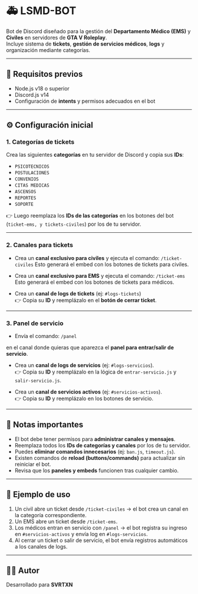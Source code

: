 # 🚑 LSMD-BOT  

Bot de Discord diseñado para la gestión del **Departamento Médico (EMS)** y **Civiles** en servidores de **GTA V Roleplay**.  
Incluye sistema de **tickets**, **gestión de servicios médicos**, **logs** y organización mediante categorías.

---

## 📌 Requisitos previos
- Node.js v18 o superior  
- Discord.js v14  
- Configuración de **intents** y permisos adecuados en el bot

---

## ⚙️ Configuración inicial

### 1. Categorías de tickets
Crea las siguientes **categorías** en tu servidor de Discord y copia sus **IDs**:  

- `PSICOTECNICOS`
- `POSTULACIONES`
- `CONVENIOS`
- `CITAS MEDICAS`
- `ASCENSOS`
- `REPORTES`
- `SOPORTE`

👉 Luego reemplaza los **IDs de las categorías** en los botones del bot (`ticket-ems, y tickets-civiles`) por los de tu servidor.  

---

### 2. Canales para tickets
- Crea un **canal exclusivo para civiles** y ejecuta el comando:  `/ticket-civiles`
Esto generará el embed con los botones de tickets para civiles.

- Crea un **canal exclusivo para EMS** y ejecuta el comando:  `/ticket-ems`
Esto generará el embed con los botones de tickets para médicos.

- Crea un **canal de logs de tickets** (ej: `#logs-tickets`)  
👉 Copia su **ID** y reemplázalo en el **botón de cerrar ticket**.

---

### 3. Panel de servicio
- Envía el comando: `/panel`

en el canal donde quieras que aparezca el **panel para entrar/salir de servicio**.  

- Crea un **canal de logs de servicios** (ej: `#logs-servicios`).  
👉 Copia su **ID** y reemplázalo en la lógica de `entrar-servicio.js` y `salir-servicio.js`.  

- Crea un **canal de servicios activos** (ej: `#servicios-activos`).  
👉 Copia su **ID** y reemplázalo en los botones de servicio.

---
## 📝 Notas importantes
- El bot debe tener permisos para **administrar canales y mensajes**.  
- Reemplaza todos los **IDs de categorías y canales** por los de tu servidor.  
- Puedes **eliminar comandos innecesarios** (ej: `ban.js`, `timeout.js`).  
- Existen comandos de **reload (buttons/commands)** para actualizar sin reiniciar el bot.  
- Revisa que los **paneles y embeds** funcionen tras cualquier cambio.

---

## 🚀 Ejemplo de uso
1. Un civil abre un ticket desde `/ticket-civiles` → el bot crea un canal en la categoría correspondiente.  
2. Un EMS abre un ticket desde `/ticket-ems`.  
3. Los médicos entran en servicio con `/panel` → el bot registra su ingreso en `#servicios-activos` y envía log en `#logs-servicios`.  
4. Al cerrar un ticket o salir de servicio, el bot envía registros automáticos a los canales de logs.  

---

## 👨‍💻 Autor
Desarrollado para **SVRTXN**  